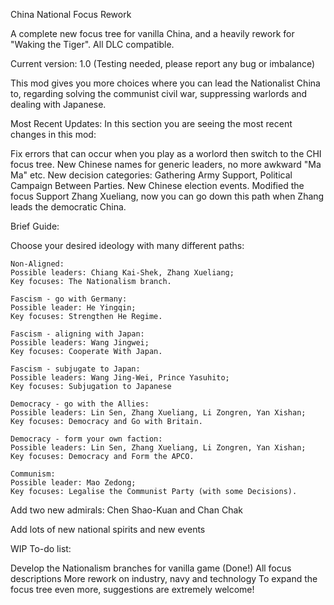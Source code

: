 China National Focus Rework

A complete new focus tree for vanilla China, and a heavily rework for "Waking the Tiger". All DLC compatible.

Current version: 1.0 (Testing needed, please report any bug or imbalance)

This mod gives you more choices where you can lead the Nationalist China to, regarding solving the communist civil war, suppressing warlords and dealing with Japanese.

Most Recent Updates:
In this section you are seeing the most recent changes in this mod:

Fix errors that can occur when you play as a worlord then switch to the CHI focus tree.
New Chinese names for generic leaders, no more awkward "Ma Ma" etc.
New decision categories: Gathering Army Support, Political Campaign Between Parties.
New Chinese election events.
Modified the focus Support Zhang Xueliang, now you can go down this path when Zhang leads the democratic China.


Brief Guide:

Choose your desired ideology with many different paths:


    Non-Aligned:
    Possible leaders: Chiang Kai-Shek, Zhang Xueliang;
    Key focuses: The Nationalism branch.

    Fascism - go with Germany:
    Possible leader: He Yingqin;
    Key focuses: Strengthen He Regime.

    Fascism - aligning with Japan:
    Possible leaders: Wang Jingwei;
    Key focuses: Cooperate With Japan.

    Fascism - subjugate to Japan:
    Possible leaders: Wang Jing-Wei, Prince Yasuhito;
    Key focuses: Subjugation to Japanese

    Democracy - go with the Allies:
    Possible leaders: Lin Sen, Zhang Xueliang, Li Zongren, Yan Xishan;
    Key focuses: Democracy and Go with Britain.

    Democracy - form your own faction:
    Possible leaders: Lin Sen, Zhang Xueliang, Li Zongren, Yan Xishan;
    Key focuses: Democracy and Form the APCO.

    Communism:
    Possible leader: Mao Zedong;
    Key focuses: Legalise the Communist Party (with some Decisions).


Add two new admirals: Chen Shao-Kuan and Chan Chak

Add lots of new national spirits and new events


WIP To-do list:


Develop the Nationalism branches for vanilla game (Done!)
All focus descriptions
More rework on industry, navy and technology
To expand the focus tree even more, suggestions are extremely welcome!

